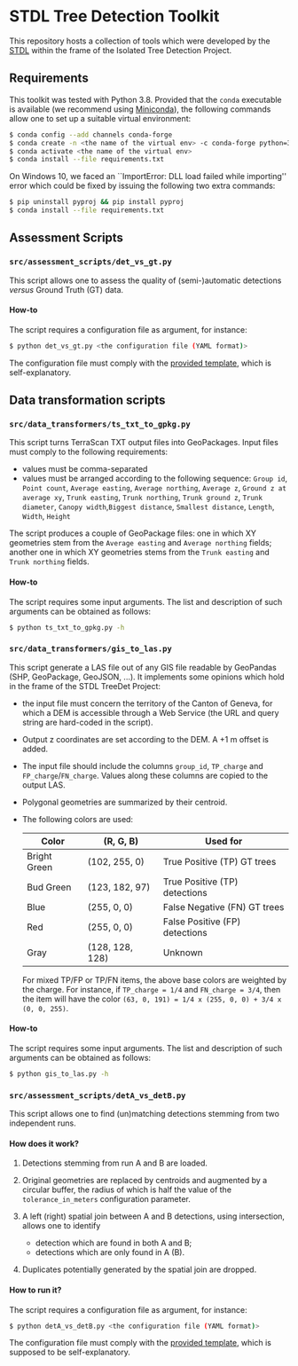 # STDL Tree Detection Toolkit

This repository hosts a collection of tools which were developed by the [STDL](https://www.stdl.ch/) within the frame of the Isolated Tree Detection Project.

## Requirements

This toolkit was tested with Python 3.8. Provided that the `conda` executable is available (we recommend using [Miniconda](https://docs.conda.io/en/latest/miniconda.html)), the following commands allow one to set up a suitable virtual environment:

```bash
$ conda config --add channels conda-forge
$ conda create -n <the name of the virtual env> -c conda-forge python=3.8
$ conda activate <the name of the virtual env>
$ conda install --file requirements.txt
```

On Windows 10, we faced an ``ImportError: DLL load failed while importing'' error which could be fixed by issuing the following two extra commands:

```bash
$ pip uninstall pyproj && pip install pyproj
$ conda install --file requirements.txt
```

## Assessment Scripts

### `src/assessment_scripts/det_vs_gt.py`

This script allows one to assess the quality of (semi-)automatic detections _versus_ Ground Truth (GT) data.

#### How-to

The script requires a configuration file as argument, for instance:  

```bash
$ python det_vs_gt.py <the configuration file (YAML format)>
```

The configuration file must comply with the [provided template](src/assessment_scripts/cfg_det_vs_gt_template.yaml), which is self-explanatory.

## Data transformation scripts

### `src/data_transformers/ts_txt_to_gpkg.py`

This script turns TerraScan TXT output files into GeoPackages. Input files must comply to the following requirements:

* values must be comma-separated
* values must be arranged according to the following sequence: `Group id`, `Point count`, `Average easting`, `Average northing`, `Average z`, `Ground z at average xy`, `Trunk easting`, `Trunk northing`, `Trunk ground z`, `Trunk diameter`, `Canopy width`,`Biggest distance`, `Smallest distance`, `Length`, `Width`, `Height`

The script produces a couple of GeoPackage files: one in which XY geometries stem from the `Average easting` and `Average northing` fields; another one in which XY geometries stems from the `Trunk easting` and `Trunk northing` fields.

#### How-to

The script requires some input arguments. The list and description of such arguments can be obtained as follows: 

```bash
$ python ts_txt_to_gpkg.py -h
```

### `src/data_transformers/gis_to_las.py`

This script generate a LAS file out of any GIS file readable by GeoPandas (SHP, GeoPackage, GeoJSON, ...). It implements some opinions which hold in the frame of the STDL TreeDet Project:

* the input file must concern the territory of the Canton of Geneva, for which a DEM is accessible through a Web Service (the URL and query string are hard-coded in the script).
* Output z coordinates are set according to the DEM. A +1 m offset is added.
* The input file should include the columns `group_id`, `TP_charge` and `FP_charge`/`FN_charge`. Values along these columns are copied to the output LAS.
* Polygonal geometries are summarized by their centroid.
* The following colors are used:

    | Color  | (R, G, B)     | Used for              |  
    | ------ | ------------- | --------------------- |
    | Bright Green | (102, 255, 0) | True Positive (TP) GT trees | 
    | Bud Green | (123, 182, 97) | True Positive (TP) detections |
    | Blue | (255, 0, 0) | False Negative (FN) GT trees |
    | Red | (255, 0, 0) | False Positive (FP) detections |
    | Gray | (128, 128, 128) | Unknown | 

    For mixed TP/FP or TP/FN items, the above base colors are weighted by the charge. For instance, if `TP_charge = 1/4` and `FN_charge = 3/4`, then the item will have the color `(63, 0, 191) = 1/4 x (255, 0, 0) + 3/4 x (0, 0, 255)`.

#### How-to

The script requires some input arguments. The list and description of such arguments can be obtained as follows: 

```bash
$ python gis_to_las.py -h
```

### `src/assessment_scripts/detA_vs_detB.py`

This script allows one to find (un)matching detections stemming from two independent runs.

#### How does it work?

1. Detections stemming from run A and B are loaded.
2. Original geometries are replaced by centroids and augmented by a circular buffer, the radius of which is half the value of the `tolerance_in_meters` configuration parameter.
3. A left (right) spatial join between A and B detections, using intersection, allows one to identify

    * detection which are found in both A and B;
    * detections which are only found in A (B).

4. Duplicates potentially generated by the spatial join are dropped.

#### How to run it?

The script requires a configuration file as argument, for instance:  

```bash
$ python detA_vs_detB.py <the configuration file (YAML format)>
```

The configuration file must comply with the [provided template](src/assessment_scripts/cfg_detA_vs_detB_template.yaml), which is supposed to be self-explanatory.